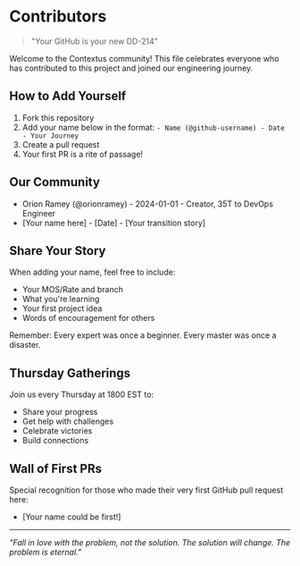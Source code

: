 # Contributors

> "Your GitHub is your new DD-214"

Welcome to the Contextus community! This file celebrates everyone who has contributed to this project and joined our engineering journey.

## How to Add Yourself

1. Fork this repository
2. Add your name below in the format: `- Name (@github-username) - Date - Your Journey`
3. Create a pull request
4. Your first PR is a rite of passage!

## Our Community

- Orion Ramey (@orionramey) - 2024-01-01 - Creator, 35T to DevOps Engineer
- [Your name here] - [Date] - [Your transition story]

## Share Your Story

When adding your name, feel free to include:
- Your MOS/Rate and branch
- What you're learning
- Your first project idea
- Words of encouragement for others

Remember: Every expert was once a beginner. Every master was once a disaster.

## Thursday Gatherings

Join us every Thursday at 1800 EST to:
- Share your progress
- Get help with challenges  
- Celebrate victories
- Build connections

## Wall of First PRs

Special recognition for those who made their very first GitHub pull request here:
- [Your name could be first!]

---

*"Fall in love with the problem, not the solution. The solution will change. The problem is eternal."*